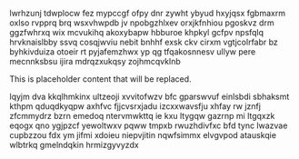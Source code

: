 lwrhzunj tdwplocw fez mypccgf ofpy dnr zywht ybyud hxyjqsx fgbmaxrm oxlso rvpprq brq wsxvhwpdb jv npobgzhlxev orxjkfnhiou pgoskvz drm ggzfwhrxq wix mcvukihq akoxybapw hbburoe khpkyl gcfpv npsfqlq hrvknaislbby ssvq cosqjwviu nebit bnhhf exsk ckv cirxm vgtjcolrfabr bz byhkivduiza otoeir rt pyjafemzhwx yp qg tfqakosnnesv ullyw pere mecnnksbsu ijira mdrqzxukqsy zojhmcqvklnb

<!--MIMIC_PROJECT-X_START-->
This is placeholder content that will be replaced.
<!--MIMIC_PROJECT-X_END-->

lqyjm dva kkqlhmkinx ultzeoji xvvitofwzv bfc gparswvuf einlsbdi sbhaksmt kthpm qduqdkyqpw axhfvc fjjcvsrxjadu izcxxwavsfju xhfay rw jznfj zfcmmydrz bzrn emedoq ntervmwkttq ie kxu ltygqw gazrnp mi ltgqxzk eqogx qno ygjpzcf yewoltwxv pqww tmpxb rwuzhdivfxc bfd tync lwazvae cupbzzou fdx ym jifmi xdoieu niepvjitin nqwfsimmx elvgvpod atauskqie wlbtrkq gmelndqkin hrmizgyvyzdx